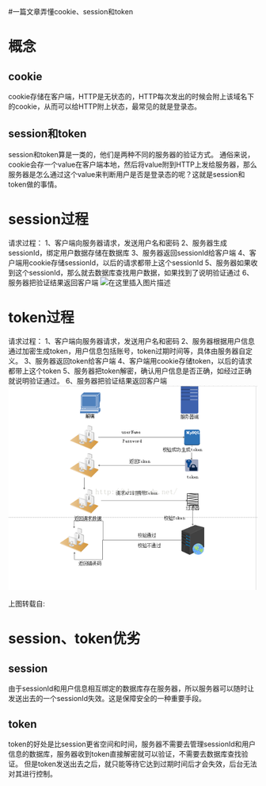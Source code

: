 #一篇文章弄懂cookie、session和token
# 概念

## cookie

cookie存储在客户端，HTTP是无状态的，HTTP每次发出的时候会附上该域名下的cookie，从而可以给HTTP附上状态，最常见的就是登录态。

## session和token

session和token算是一类的，他们是两种不同的服务器的验证方式。 通俗来说，cookie会存一个value在客户端本地，然后将value附到HTTP上发给服务器，那么服务器是怎么通过这个value来判断用户是否是登录态的呢？这就是session和token做的事情。

# session过程

请求过程： 1、客户端向服务器请求，发送用户名和密码 2、服务器生成sessionId，绑定用户数据存储在数据库 3、服务器返回sessionId给客户端 4、客户端用cookie存储sessionId，以后的请求都带上这个sessionId 5、服务器如果收到这个sessionId，那么就去数据库查找用户数据，如果找到了说明验证通过 6、服务器把验证结果返回客户端 <img src="https://img-blog.csdnimg.cn/20181105104135925.png?x-oss-process=image/watermark,type_ZmFuZ3poZW5naGVpdGk,shadow_10,text_aHR0cHM6Ly9ibG9nLmNzZG4ubmV0L0RvdWJsZTJoYW8=,size_16,color_FFFFFF,t_70" alt="在这里插入图片描述">

# token过程

请求过程： 1、客户端向服务器请求，发送用户名和密码 2、服务器根据用户信息通过加密生成token，用户信息包括账号，token过期时间等，具体由服务器自定义。 3、服务器返回token给客户端 4、客户端用cookie存储token，以后的请求都带上这个token 5、服务器把token解密，确认用户信息是否正确，如经过正确就说明验证通过。 6、服务器把验证结果返回客户端 <img src="https://raw.githubusercontent.com/Double2hao/xujiajia_blog/main/img/471.png" alt="在这里插入图片描述">

>  
 上图转载自: 


# session、token优劣

## session

由于sessionId和用户信息相互绑定的数据库存在服务器，所以服务器可以随时让发送出去的一个sessionId失效。这是保障安全的一种重要手段。

## token

token的好处是比session更省空间和时间，服务器不需要去管理sessionId和用户信息的数据库，服务器收到token直接解密就可以验证，不需要去数据库查找验证。 但是token发送出去之后，就只能等待它达到过期时间后才会失效，后台无法对其进行控制。